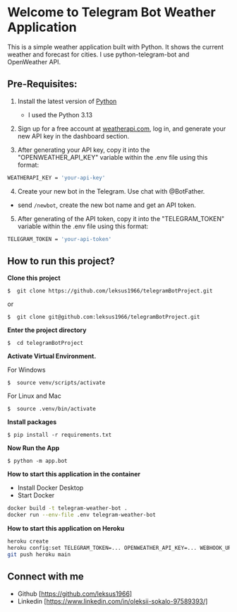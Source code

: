 # Welcome to Telegram Bot Weather Application

This is a simple weather application built with Python. It shows the current weather
and forecast for cities. I use python-telegram-bot and OpenWeather API.


## Pre-Requisites:

1. Install the latest version of [Python](https://www.python.org/downloads/)
   - I used the Python 3.13

2. Sign up for a free account at [weatherapi.com](https://www.weatherapi.com/), log in, and generate your new API key in the dashboard section.

3. After generating your API key, copy it into the "OPENWEATHER_API_KEY" variable within the .env file using this format:
```bash
WEATHERAPI_KEY = 'your-api-key'
```
4. Create your new bot in the Telegram. Use chat with @BotFather.
- send `/newbot`, create the new bot name and get an API token.
5. After generating of the API token, copy it into the "TELEGRAM_TOKEN" variable within the .env file using this format:
```bash
TELEGRAM_TOKEN = 'your-api-token'
```

## How to run this project?

**Clone this project**
```
$  git clone https://github.com/leksus1966/telegramBotProject.git 
```
or
```
$  git clone git@github.com:leksus1966/telegramBotProject.git
```

**Enter the project directory**
```
$  cd telegramBotProject
```

**Activate Virtual Environment.**

For Windows
```
$  source venv/scripts/activate
```

For Linux and Mac
```
$  source .venv/bin/activate
```

**Install packages**
```
$ pip install -r requirements.txt
```

**Now Run the App**
```
$ python -m app.bot
```

**How to start this application in the container**
 - Install Docker Desktop
 - Start Docker
```bash
docker build -t telegram-weather-bot .
docker run --env-file .env telegram-weather-bot
```
**How to start this application on Heroku**
```bash
heroku create
heroku config:set TELEGRAM_TOKEN=... OPENWEATHER_API_KEY=... WEBHOOK_URL=https://<app>.herokuapp.com
git push heroku main
```

## Connect with me

- Github [https://github.com/leksus1966]
- Linkedin [https://www.linkedin.com/in/oleksii-sokalo-97589393/]
